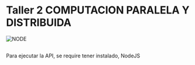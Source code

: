 # Taller 2 COMPUTACION PARALELA Y DISTRIBUIDA
![NODE](https://nodejs.org/static/images/logo.svg)
##
Para ejecutar la API, se require tener instalado, NodeJS


